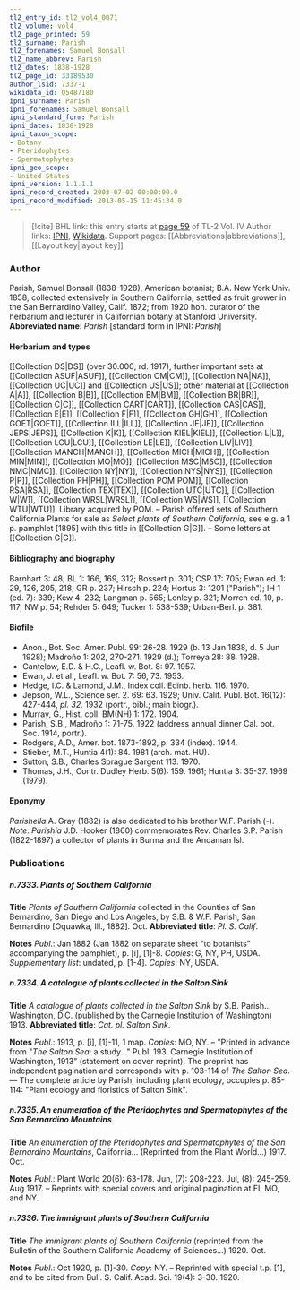 ```yaml
---
tl2_entry_id: tl2_vol4_0071
tl2_volume: vol4
tl2_page_printed: 59
tl2_surname: Parish
tl2_forenames: Samuel Bonsall
tl2_name_abbrev: Parish
tl2_dates: 1838-1928
tl2_page_id: 33189530
author_lsid: 7337-1
wikidata_id: Q5487180
ipni_surname: Parish
ipni_forenames: Samuel Bonsall
ipni_standard_form: Parish
ipni_dates: 1838-1928
ipni_taxon_scope: 
- Botany
- Pteridophytes
- Spermatophytes
ipni_geo_scope: 
- United States
ipni_version: 1.1.1.1
ipni_record_created: 2003-07-02 00:00:00.0
ipni_record_modified: 2013-05-15 11:45:34.0
---
```


> [!cite] BHL link: this entry starts at [page 59](https://www.biodiversitylibrary.org/page/33189530) of TL-2 Vol. IV
> Author links: [IPNI](https://www.ipni.org/a/7337-1), [Wikidata](https://www.wikidata.org/wiki/Q5487180). Support pages: [[Abbreviations|abbreviations]], [[Layout key|layout key]]

### Author

Parish, Samuel Bonsall (1838-1928), American botanist; B.A. New York Univ. 1858; collected extensively in Southern California; settled as fruit grower in the San Bernardino Valley, Calif. 1872; from 1920 hon. curator of the herbarium and lecturer in Californian botany at Stanford University. 
**Abbreviated name**: *Parish* \[standard form in IPNI: *Parish*\]

#### Herbarium and types

[[Collection DS|DS]] (over 30.000; rd. 1917), further important sets at [[Collection ASUF|ASUF]], [[Collection CM|CM]], [[Collection NA|NA]], [[Collection UC|UC]] and [[Collection US|US]]; other material at [[Collection A|A]], [[Collection B|B]], [[Collection BM|BM]], [[Collection BR|BR]], [[Collection C|C]], [[Collection CART|CART]], [[Collection CAS|CAS]], [[Collection E|E]], [[Collection F|F]], [[Collection GH|GH]], [[Collection GOET|GOET]], [[Collection ILL|ILL]], [[Collection JE|JE]], [[Collection JEPS|JEPS]], [[Collection K|K]], [[Collection KIEL|KIEL]], [[Collection L|L]], [[Collection LCU|LCU]], [[Collection LE|LE]], [[Collection LIV|LIV]], [[Collection MANCH|MANCH]], [[Collection MICH|MICH]], [[Collection MIN|MIN]], [[Collection MO|MO]], [[Collection MSC|MSC]], [[Collection NMC|NMC]], [[Collection NY|NY]], [[Collection NYS|NYS]], [[Collection P|P]], [[Collection PH|PH]], [[Collection POM|POM]], [[Collection RSA|RSA]], [[Collection TEX|TEX]], [[Collection UTC|UTC]], [[Collection W|W]], [[Collection WRSL|WRSL]], [[Collection WS|WS]], [[Collection WTU|WTU]].
Library acquired by POM. – Parish offered sets of Southern California Plants for sale as *Select plants of Southern California*, see e.g. a 1 p. pamphlet \[1895\] with this title in [[Collection G|G]]. – Some letters at [[Collection G|G]].

#### Bibliography and biography

Barnhart 3: 48; BL 1: 166, 169, 312; Bossert p. 301; CSP 17: 705; Ewan ed. 1: 29, 126, 205, 218; GR p. 237; Hirsch p. 224; Hortus 3: 1201 ("Parish"); IH 1 (ed. 7): 339; Kew 4: 232; Langman p. 565; Lenley p. 321; Morren ed. 10, p. 117; NW p. 54; Rehder 5: 649; Tucker 1: 538-539; Urban-Berl. p. 381.

#### Biofile

- Anon., Bot. Soc. Amer. Publ. 99: 26-28. 1929 (b. 13 Jan 1838, d. 5 Jun 1928); Madroño 1: 202, 270-271. 1929 (d.); Torreya 28: 88. 1928.
- Cantelow, E.D. & H.C., Leafl. w. Bot. 8: 97. 1957.
- Ewan, J. et al., Leafl. w. Bot. 7: 56, 73. 1953.
- Hedge, I.C. & Lamond, J.M., Index coll. Edinb. herb. 116. 1970.
- Jepson, W.L., Science ser. 2. 69: 63. 1929; Univ. Calif. Publ. Bot. 16(12): 427-444, *pl. 32.* 1932 (portr., bibl.; main biogr.).
- Murray, G., Hist. coll. BM(NH) 1: 172. 1904.
- Parish, S.B., Madroño 1: 71-75. 1922 (address annual dinner Cal. bot. Soc. 1914, portr.).
- Rodgers, A.D., Amer. bot. 1873-1892, p. 334 (index). 1944.
- Stieber, M.T., Huntia 4(1): 84. 1981 (arch. mat. HU).
- Sutton, S.B., Charles Sprague Sargent 113. 1970.
- Thomas, J.H., Contr. Dudley Herb. 5(6): 159. 1961; Huntia 3: 35-37. 1969 (1979).

#### Eponymy

*Parishella* A. Gray (1882) is also dedicated to his brother W.F. Parish (-). *Note*: *Parishia* J.D. Hooker (1860) commemorates Rev. Charles S.P. Parish (1822-1897) a collector of plants in Burma and the Andaman Isl.

### Publications

##### n.7333. Plants of Southern California

**Title**
*Plants of Southern California* collected in the Counties of San Bernardino, San Diego and Los Angeles, by S.B. & W.F. Parish, San Bernardino \[Oquawka, Ill., 1882\]. Oct.
**Abbreviated title**: *Pl. S. Calif*.

**Notes**
*Publ*.: Jan 1882 (Jan 1882 on separate sheet "to botanists" accompanying the pamphlet), p. \[i\], \[1\]-8. *Copies*: G, NY, PH, USDA.
*Supplementary list*: undated, p. \[1-4\]. *Copies*: NY, USDA.

##### n.7334. A catalogue of plants collected in the Salton Sink

**Title**
*A catalogue of plants collected in the Salton Sink* by S.B. Parish... Washington, D.C. (published by the Carnegie Institution of Washington) 1913.
**Abbreviated title**: *Cat. pl. Salton Sink*.

**Notes**
*Publ*.: 1913, p. \[i\], \[1\]-11, 1 map. *Copies*: MO, NY. – "Printed in advance from "*The Salton Sea*: a study..." Publ. 193. Carnegie Institution of Washington, 1913" (statement on cover reprint). The preprint has independent pagination and corresponds with p. 103-114 of *The Salton Sea*. — The complete article by Parish, including plant ecology, occupies p. 85-114: "Plant ecology and floristics of Salton Sink".

##### n.7335. An enumeration of the Pteridophytes and Spermatophytes of the San Bernardino Mountains

**Title**
*An enumeration of the Pteridophytes and Spermatophytes of the San Bernardino Mountains*, California... (Reprinted from the Plant World...) 1917. Oct.

**Notes**
*Publ*.: Plant World 20(6): 63-178. Jun, (7): 208-223. Jul, (8): 245-259. Aug 1917. – Reprints with special covers and original pagination at FI, MO, and NY.

##### n.7336. The immigrant plants of Southern California

**Title**
*The immigrant plants of Southern California* (reprinted from the Bulletin of the Southern California Academy of Sciences...) 1920. Oct.

**Notes**
*Publ*.: Oct 1920, p. \[1\]-30. *Copy*: NY. – Reprinted with special t.p. \[1\], and to be cited from Bull. S. Calif. Acad. Sci. 19(4): 3-30. 1920.

